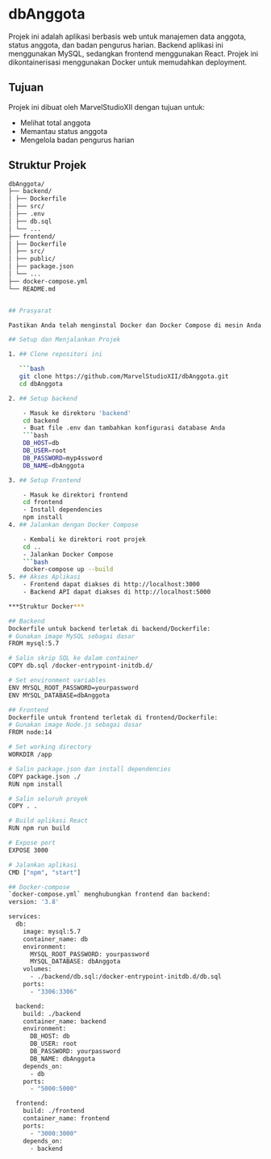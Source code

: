 # dbAnggota

Projek ini adalah aplikasi berbasis web untuk manajemen data anggota, status anggota, dan badan pengurus harian. Backend aplikasi ini menggunakan MySQL, sedangkan frontend menggunakan React. Projek ini dikontainerisasi menggunakan Docker untuk memudahkan deployment.

## Tujuan

Projek ini dibuat oleh MarvelStudioXII dengan tujuan untuk:
- Melihat total anggota
- Memantau status anggota
- Mengelola badan pengurus harian

## Struktur Projek

```bash
dbAnggota/
├── backend/
│ ├── Dockerfile
│ ├── src/
│ ├── .env
│ ├── db.sql
│ └── ...
├── frontend/
│ ├── Dockerfile
│ ├── src/
│ ├── public/
│ ├── package.json
│ └── ...
├── docker-compose.yml
└── README.md


## Prasyarat

Pastikan Anda telah menginstal Docker dan Docker Compose di mesin Anda.

## Setup dan Menjalankan Projek

1. ## Clone repositori ini 

   ```bash
   git clone https://github.com/MarvelStudioXII/dbAnggota.git
   cd dbAnggota

2. ## Setup backend

	- Masuk ke direktoru 'backend'
	cd backend
	- Buat file .env dan tambahkan konfigurasi database Anda
	```bash
	DB_HOST=db
	DB_USER=root
	DB_PASSWORD=myp4ssword
	DB_NAME=dbAnggota

3. ## Setup Frontend

	- Masuk ke direktori frontend
	cd frontend
	- Install dependencies
	npm install
4. ## Jalankan dengan Docker Compose

	- Kembali ke direktori root projek
	cd ..
	- Jalankan Docker Compose
	```bash
	docker-compose up --build
5. ## Akses Aplikasi
	- Frontend dapat diakses di http://localhost:3000
	- Backend API dapat diakses di http://localhost:5000

***Struktur Docker***

## Backend
Dockerfile untuk backend terletak di backend/Dockerfile:
# Gunakan image MySQL sebagai dasar
FROM mysql:5.7

# Salin skrip SQL ke dalam container
COPY db.sql /docker-entrypoint-initdb.d/

# Set environment variables
ENV MYSQL_ROOT_PASSWORD=yourpassword
ENV MYSQL_DATABASE=dbAnggota

## Frontend
Dockerfile untuk frontend terletak di frontend/Dockerfile:
# Gunakan image Node.js sebagai dasar
FROM node:14

# Set working directory
WORKDIR /app

# Salin package.json dan install dependencies
COPY package.json ./
RUN npm install

# Salin seluruh proyek
COPY . .

# Build aplikasi React
RUN npm run build

# Expose port
EXPOSE 3000

# Jalankan aplikasi
CMD ["npm", "start"]

## Docker-compose
`docker-compose.yml` menghubungkan frontend dan backend:
version: '3.8'

services:
  db:
    image: mysql:5.7
    container_name: db
    environment:
      MYSQL_ROOT_PASSWORD: yourpassword
      MYSQL_DATABASE: dbAnggota
    volumes:
      - ./backend/db.sql:/docker-entrypoint-initdb.d/db.sql
    ports:
      - "3306:3306"

  backend:
    build: ./backend
    container_name: backend
    environment:
      DB_HOST: db
      DB_USER: root
      DB_PASSWORD: yourpassword
      DB_NAME: dbAnggota
    depends_on:
      - db
    ports:
      - "5000:5000"

  frontend:
    build: ./frontend
    container_name: frontend
    ports:
      - "3000:3000"
    depends_on:
      - backend
